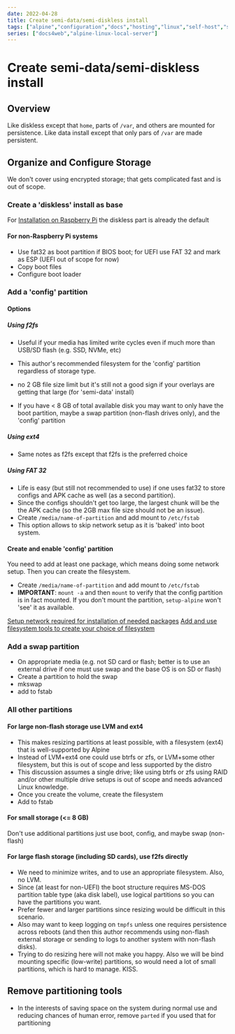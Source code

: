 ```yaml
---
date: 2022-04-28
title: Create semi-data/semi-diskless install
tags: ["alpine","configuration","docs","hosting","linux","self-host","storage","sysadmin-devops","raspberry-pi","sbc"]
series: ["docs4web","alpine-linux-local-server"]
---
```


# Create semi-data/semi-diskless install

## Overview

Like diskless except that `home`, parts of `/var`, and others are mounted for persistence. Like data install except that only pars of `/var` are made persistent.

Organize and Configure Storage
------------------------------

We don't cover using encrypted storage; that gets complicated fast and is out of scope.

### Create a 'diskless' install as base

For [Installation on Raspberry Pi](../../install-on-raspberry-pi/_index.md) the diskless part is already the default

#### For non-Raspberry Pi systems

* Use fat32 as boot partition if BIOS boot; for UEFI use FAT 32 and mark as ESP (UEFI out of scope for now)
* Copy boot files
* Configure boot loader

### Add a 'config' partition

#### Options

##### Using f2fs

* Useful if your media has limited write cycles even if much more than USB/SD flash (e.g. SSD, NVMe, etc)

* This author's recommended filesystem for the 'config' partition regardless of storage type.

* no 2 GB file size limit but it's still not a good sign if your overlays are getting that large (for 'semi-data' install)

* If you have < 8 GB of total available disk you may want to only have the boot partition, maybe a swap partition (non-flash drives only), and the 'config' partition

##### Using ext4

* Same notes as f2fs except that f2fs is the preferred choice

##### Using FAT 32

* Life is easy (but still not recommended to use) if one uses fat32 to store configs and APK cache as well (as a second partition).
* Since the configs shouldn't get too large, the largest chunk will be the the APK cache (so the 2GB max file size should not be an issue).
* Create `/media/name-of-partition` and add mount to `/etc/fstab`
* This option allows to skip network setup as it is 'baked' into boot system.

#### Create and enable 'config' partition

You need to add at least one package, which means doing some network setup. Then you can create the filesystem.

* Create `/media/name-of-partition` and add mount to `/etc/fstab`
* **IMPORTANT**: `mount -a` and then `mount` to verify that the config partition is in fact mounted. If you don't mount the partition, `setup-alpine` won't 'see' it as available.

[Setup network required for installation of needed packages](setup-network-for-package-install.md)
[Add and use filesystem tools to create your choice of filesystem](add-and-use-filesystem-tools.md)

### Add a swap partition

* On appropriate media (e.g. not SD card or flash; better is to use an external drive if one must use swap and the base OS is on SD or flash)
* Create a partition to hold the swap
* mkswap
* add to fstab

### All other partitions

#### For large non-flash storage use LVM and ext4

* This makes resizing partitions at least possible, with a filesystem (ext4) that is well-supported by Alpine
* Instead of LVM+ext4 one could use btrfs or zfs, or LVM+some other filesystem, but this is out of scope and less supported by the distro
* This discussion assumes a single drive; like using btrfs or zfs using RAID and/or other multiple drive setups is out of scope and needs advanced Linux knowledge.
* Once you create the volume, create the filesystem
* Add to fstab

#### For small storage (<= 8 GB)

Don't use additional partitions just use boot, config, and maybe swap (non-flash)

#### For large flash storage (including SD cards), use f2fs directly

* We need to minimize writes, and to use an appropriate filesystem. Also, no LVM.
* Since (at least for non-UEFI) the boot structure requires MS-DOS partition table type (aka disk label), use logical partitions so you can have the partitions you want.
* Prefer fewer and larger partitions since resizing would be difficult in this scenario.
* Also may want to keep logging on ``tmpfs`` unless one requires persistence across reboots (and then this author recommends using non-flash external storage or sending to logs to another system with non-flash disks).
* Trying to do resizing here will not make you happy. Also we will be bind mounting specific (low-write) partitions, so would need a lot of small partitions, which is hard to manage. KISS.

Remove partitioning tools
-------------------------

* In the interests of saving space on the system during normal use and reducing chances of human error, remove ``parted`` if you used that for partitioning
